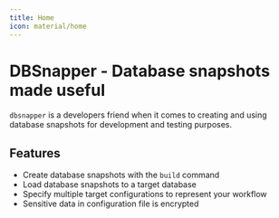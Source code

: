 ```yaml
---
title: Home
icon: material/home
---
```


# DBSnapper - Database snapshots made useful <!-- omit in toc -->

`dbsnapper` is a developers friend when it comes to creating and using database snapshots for development and testing purposes. 

## Features
- Create database snapshots with the `build` command
- Load database snapshots to a target database
- Specify multiple target configurations to represent your workflow
- Sensitive data in configuration file is encrypted


